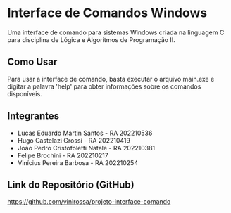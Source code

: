 # Interface de Comandos Windows

Uma interface de comando para sistemas Windows criada na linguagem C para disciplina de Lógica e Algoritmos de Programação II.

## Como Usar

Para usar a interface de comando, basta executar o arquivo main.exe e digitar a palavra 'help' para obter informações sobre os comandos disponíveis.

## Integrantes

- Lucas Eduardo Martin Santos - RA 202210536
- Hugo Castelazi Grossi - RA 202210419 
- João Pedro Cristofoletti Natale - RA 202210381
- Felipe Brochini - RA 202210217
- Vinícius Pereira Barbosa - RA 202210254

## Link do Repositório (GitHub)

https://github.com/vinirossa/projeto-interface-comando